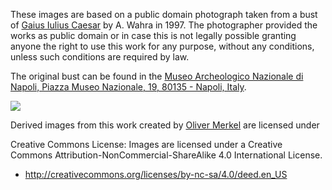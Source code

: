 
These images are based on a public domain photograph taken from a bust of
[Gaius Iulius Caesar](https://commons.wikimedia.org/wiki/File:Bust_of_Gaius_Iulius_Caesar_in_Naples.jpg)
by A. Wahra in 1997. The photographer provided the works as public domain or in case this is not legally
possible granting anyone the right to use this work for any purpose, without any conditions, unless such
conditions are required by law.

The original bust can be found in the
[Museo Archeologico Nazionale di Napoli, Piazza Museo Nazionale, 19, 80135 - Napoli, Italy](http://cir.campania.beniculturali.it/museoarcheologiconazionale).

<img src="http://omerkel.github.io/caesar_cipher/html5/src/img/icons/caesar-128.png" />

Derived images from this work created by [Oliver Merkel](../../../AUTHORS) are licensed under

  Creative Commons License: Images are licensed under a
  Creative Commons Attribution-NonCommercial-ShareAlike 4.0 International License.
  
  * http://creativecommons.org/licenses/by-nc-sa/4.0/deed.en_US
